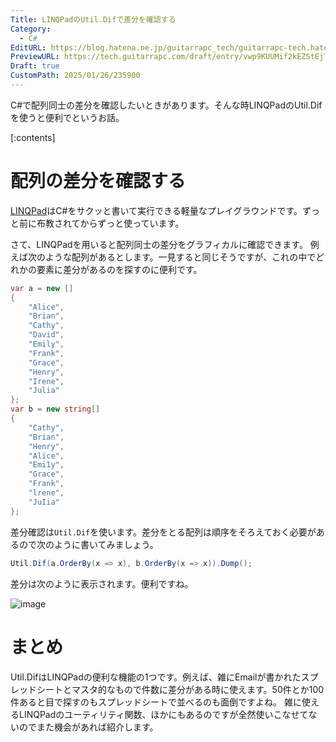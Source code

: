 ```yaml
---
Title: LINQPadのUtil.Difで差分を確認する
Category:
  - C#
EditURL: https://blog.hatena.ne.jp/guitarrapc_tech/guitarrapc-tech.hatenablog.com/atom/entry/6802418398324078504
PreviewURL: https://tech.guitarrapc.com/draft/entry/vwp9KUUMif2kEZStEjTpsKyaHrs
Draft: true
CustomPath: 2025/01/26/235900
---
```


C#で配列同士の差分を確認したいときがあります。そんな時LINQPadのUtil.Difを使うと便利でというお話。

[:contents]

# 配列の差分を確認する

[LINQPad](https://www.linqpad.net/)はC#をサクッと書いて実行できる軽量なプレイグラウンドです。ずっと前に布教されてからずっと使っています。

さて、LINQPadを用いると配列同士の差分をグラフィカルに確認できます。
例えば次のような配列があるとします。一見すると同じそうですが、これの中でどれかの要素に差分があるのを探すのに便利です。

```cs
var a = new []
{
    "Alice",
    "Brian",
    "Cathy",
    "David",
    "Emily",
    "Frank",
    "Grace",
    "Henry",
    "Irene",
    "Julia"
};
var b = new string[]
{
    "Cathy",
    "Brian",
    "Henry",
    "Alice",
    "Emi1y",
    "Grace",
    "Frank",
    "lrene",
    "JuIia"
};
```

差分確認は`Util.Dif`を使います。差分をとる配列は順序をそろえておく必要があるので次のように書いてみましょう。

```cs
Util.Dif(a.OrderBy(x => x), b.OrderBy(x => x)).Dump();
```

差分は次のように表示されます。便利ですね。

![image](https://github.com/user-attachments/assets/f078f214-7956-447f-baa2-4111055ce0c6)

# まとめ

Util.DifはLINQPadの便利な機能の1つです。例えば、雑にEmailが書かれたスプレッドシートとマスタ的なもので件数に差分がある時に使えます。50件とか100件あると目で探すのもスプレッドシートで並べるのも面倒ですよね。
雑に使えるLINQPadのユーティリティ関数、ほかにもあるのですが全然使いこなせてないのでまた機会があれば紹介します。
